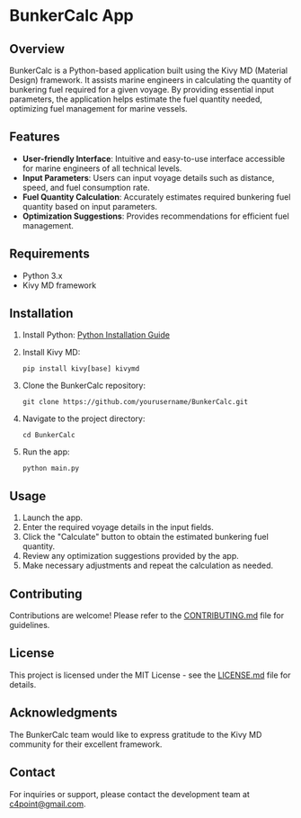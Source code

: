 # BunkerCalc App

## Overview

BunkerCalc is a Python-based application built using the Kivy MD (Material Design) framework. It assists marine engineers in calculating the quantity of bunkering fuel required for a given voyage. By providing essential input parameters, the application helps estimate the fuel quantity needed, optimizing fuel management for marine vessels.

## Features

- **User-friendly Interface**: Intuitive and easy-to-use interface accessible for marine engineers of all technical levels.
- **Input Parameters**: Users can input voyage details such as distance, speed, and fuel consumption rate.
- **Fuel Quantity Calculation**: Accurately estimates required bunkering fuel quantity based on input parameters.
- **Optimization Suggestions**: Provides recommendations for efficient fuel management.

## Requirements

- Python 3.x
- Kivy MD framework

## Installation

1. Install Python: [Python Installation Guide](https://www.python.org/downloads/)

2. Install Kivy MD:
   ```
   pip install kivy[base] kivymd
   ```

3. Clone the BunkerCalc repository:
   ```
   git clone https://github.com/yourusername/BunkerCalc.git
   ```

4. Navigate to the project directory:
   ```
   cd BunkerCalc
   ```

5. Run the app:
   ```
   python main.py
   ```

## Usage

1. Launch the app.
2. Enter the required voyage details in the input fields.
3. Click the "Calculate" button to obtain the estimated bunkering fuel quantity.
4. Review any optimization suggestions provided by the app.
5. Make necessary adjustments and repeat the calculation as needed.

## Contributing

Contributions are welcome! Please refer to the [CONTRIBUTING.md](CONTRIBUTING.md) file for guidelines.

## License

This project is licensed under the MIT License - see the [LICENSE.md](LICENSE.md) file for details.

## Acknowledgments

The BunkerCalc team would like to express gratitude to the Kivy MD community for their excellent framework.

## Contact

For inquiries or support, please contact the development team at c4point@gmail.com.

